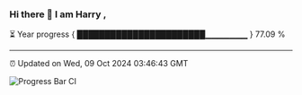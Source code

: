### Hi there 👋 I am Harry , 

⏳ Year progress { ███████████████████████▁▁▁▁▁▁▁ } 77.09 %

---

⏰ Updated on Wed, 09 Oct 2024 03:46:43 GMT

![Progress Bar CI](https://github.com/duykhang68/duykhang68/workflows/Progress%20Bar%20CI/badge.svg)
